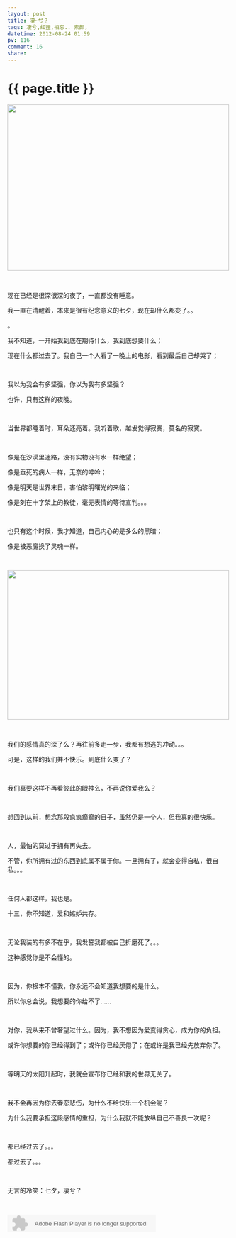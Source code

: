 ```yaml
---
layout: post
title: 凄~兮？
tags: 凄兮,红狸,相忘.._素颜,
datetime: 2012-08-24 01:59
pv: 116
comment: 16
share: 
---
```


{{ page.title }}
================

 <p><img width="500" height="375" src="/hi/images/8718367adab44aede91bc378b31c8701a08bfbd1.jpg"                                 /></p><p><br /></p><p>现在已经是很深很深的夜了，一直都没有睡意。</p><p>我一直在清醒着，本来是很有纪念意义的七夕，现在却什么都变了。。</p><p>。</p><p>我不知道，一开始我到底在期待什么，我到底想要什么；</p><p>现在什么都过去了。我自己一个人看了一晚上的电影，看到最后自己却哭了；</p><p><br /></p><p>我以为我会有多坚强，你以为我有多坚强？</p><p>也许，只有这样的夜晚。</p><p><br /></p><p>当世界都睡着时，耳朵还亮着。我听着歌，越发觉得寂寞，莫名的寂寞。</p><p><br /></p><p>像是在沙漠里迷路，没有实物没有水一样绝望；</p><p>像是垂死的病人一样，无奈的呻吟；</p><p>像是明天是世界末日，害怕黎明曙光的来临；</p><p>像是刻在十字架上的教徒，毫无表情的等待宣判。。。</p><p><br /></p><p>也只有这个时候，我才知道，自己内心的是多么的黑暗；</p><p>像是被恶魔换了灵魂一样。</p><p><br /></p><p><img width="500" height="337" src="/hi/images/2e2eb9389b504fc2e81ccd99e5dde71191ef6dee.jpg"                                 /></p><p><br /></p><p>我们的感情真的深了么？再往前多走一步，我都有想逃的冲动。。。</p><p>可是，这样的我们并不快乐。到底什么变了？</p><p><br /></p><p>我们真要这样不再看彼此的眼神么，不再说你爱我么？</p><p><br /></p><p>想回到从前，想念那段疯疯癫癫的日子，虽然仍是一个人，但我真的很快乐。</p><p><br /></p><p>人，最怕的莫过于拥有再失去。</p><p>不管，你所拥有过的东西到底属不属于你。一旦拥有了，就会变得自私，很自私。。。</p><p><br /></p><p>任何人都这样，我也是。</p><p>十三，你不知道，爱和嫉妒共存。</p><p><br /></p><p>无论我装的有多不在乎，我发誓我都被自己折磨死了。。。</p><p>这种感觉你是不会懂的。</p><p><br /></p><p>因为，你根本不懂我，你永远不会知道我想要的是什么。</p><p>所以你总会说，我想要的你给不了……</p><p><br /></p><p>对你，我从来不曾奢望过什么。因为，我不想因为爱变得贪心，成为你的负担。</p><p>或许你想要的你已经得到了；或许你已经厌倦了；在或许是我已经先放弃你了。</p><p><br /></p><p>等明天的太阳升起时，我就会宣布你已经和我的世界无关了。</p><p><br /></p><p>我不会再因为你去眷恋悲伤，为什么不给快乐一个机会呢？</p><p>为什么我要承担这段感情的重担，为什么我就不能放纵自己不善良一次呢？</p><p><br /></p><p>都已经过去了。。。</p><p>都过去了。。。</p><p><br /></p><p>无言的冷笑：七夕，凄兮？</p><p><br /></p><p><embed height="40" border="0" width="335" flashvars="id=210439&autoPlay=true&replay=true" alt="" src="http://ting.baidu.com/widget/space/flash/SpaceMP3Player.swf" wmode="transparent" type="application/x-shockwave-flash" name="plugin" /><br /><br /><br /></p><p><br /></p> 

